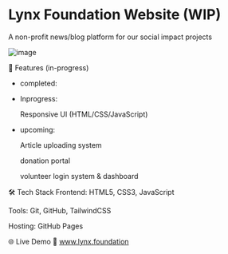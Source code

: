 # Lynx Foundation Website (WIP)

A non-profit news/blog platform for our social impact projects

![image](https://github.com/user-attachments/assets/ae94efe3-3ba1-48cc-b55b-d54fd7474cb5)


🚀 Features (in-progress)

- completed:

- Inprogress:

  Responsive UI (HTML/CSS/JavaScript)

- upcoming:

  Article uploading system 

  donation portal

  volunteer login system & dashboard


🛠️ Tech Stack
Frontend: HTML5, CSS3, JavaScript

Tools: Git, GitHub, TailwindCSS

Hosting: GitHub Pages

🌐 Live Demo
🔗 www.lynx.foundation



